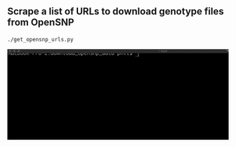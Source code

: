 ## Scrape a list of URLs to download genotype files from OpenSNP

```bash
./get_opensnp_urls.py
```

![get_opensnp_urls](https://raw.githubusercontent.com/lifebit-ai/images/master/utils/get_opensnp_urls.gif)